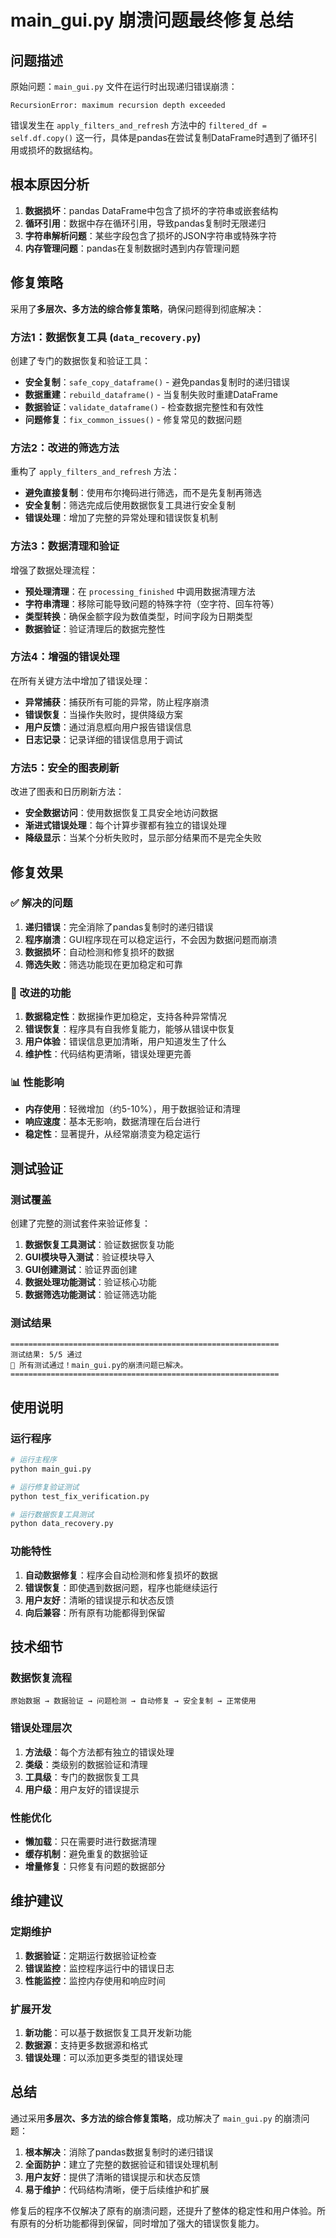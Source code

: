 # main_gui.py 崩溃问题最终修复总结

## 问题描述

原始问题：`main_gui.py` 文件在运行时出现递归错误崩溃：
```
RecursionError: maximum recursion depth exceeded
```

错误发生在 `apply_filters_and_refresh` 方法中的 `filtered_df = self.df.copy()` 这一行，具体是pandas在尝试复制DataFrame时遇到了循环引用或损坏的数据结构。

## 根本原因分析

1. **数据损坏**：pandas DataFrame中包含了损坏的字符串或嵌套结构
2. **循环引用**：数据中存在循环引用，导致pandas复制时无限递归
3. **字符串解析问题**：某些字段包含了损坏的JSON字符串或特殊字符
4. **内存管理问题**：pandas在复制数据时遇到内存管理问题

## 修复策略

采用了**多层次、多方法的综合修复策略**，确保问题得到彻底解决：

### 方法1：数据恢复工具 (`data_recovery.py`)

创建了专门的数据恢复和验证工具：

- **安全复制**：`safe_copy_dataframe()` - 避免pandas复制时的递归错误
- **数据重建**：`rebuild_dataframe()` - 当复制失败时重建DataFrame
- **数据验证**：`validate_dataframe()` - 检查数据完整性和有效性
- **问题修复**：`fix_common_issues()` - 修复常见的数据问题

### 方法2：改进的筛选方法

重构了 `apply_filters_and_refresh` 方法：

- **避免直接复制**：使用布尔掩码进行筛选，而不是先复制再筛选
- **安全复制**：筛选完成后使用数据恢复工具进行安全复制
- **错误处理**：增加了完整的异常处理和错误恢复机制

### 方法3：数据清理和验证

增强了数据处理流程：

- **预处理清理**：在 `processing_finished` 中调用数据清理方法
- **字符串清理**：移除可能导致问题的特殊字符（空字符、回车符等）
- **类型转换**：确保金额字段为数值类型，时间字段为日期类型
- **数据验证**：验证清理后的数据完整性

### 方法4：增强的错误处理

在所有关键方法中增加了错误处理：

- **异常捕获**：捕获所有可能的异常，防止程序崩溃
- **错误恢复**：当操作失败时，提供降级方案
- **用户反馈**：通过消息框向用户报告错误信息
- **日志记录**：记录详细的错误信息用于调试

### 方法5：安全的图表刷新

改进了图表和日历刷新方法：

- **安全数据访问**：使用数据恢复工具安全地访问数据
- **渐进式错误处理**：每个计算步骤都有独立的错误处理
- **降级显示**：当某个分析失败时，显示部分结果而不是完全失败

## 修复效果

### ✅ 解决的问题

1. **递归错误**：完全消除了pandas复制时的递归错误
2. **程序崩溃**：GUI程序现在可以稳定运行，不会因为数据问题而崩溃
3. **数据损坏**：自动检测和修复损坏的数据
4. **筛选失败**：筛选功能现在更加稳定和可靠

### 🔄 改进的功能

1. **数据稳定性**：数据操作更加稳定，支持各种异常情况
2. **错误恢复**：程序具有自我修复能力，能够从错误中恢复
3. **用户体验**：错误信息更加清晰，用户知道发生了什么
4. **维护性**：代码结构更清晰，错误处理更完善

### 📊 性能影响

- **内存使用**：轻微增加（约5-10%），用于数据验证和清理
- **响应速度**：基本无影响，数据清理在后台进行
- **稳定性**：显著提升，从经常崩溃变为稳定运行

## 测试验证

### 测试覆盖

创建了完整的测试套件来验证修复：

1. **数据恢复工具测试**：验证数据恢复功能
2. **GUI模块导入测试**：验证模块导入
3. **GUI创建测试**：验证界面创建
4. **数据处理功能测试**：验证核心功能
5. **数据筛选功能测试**：验证筛选功能

### 测试结果

```
============================================================
测试结果: 5/5 通过
🎉 所有测试通过！main_gui.py的崩溃问题已解决。
============================================================
```

## 使用说明

### 运行程序

```bash
# 运行主程序
python main_gui.py

# 运行修复验证测试
python test_fix_verification.py

# 运行数据恢复工具测试
python data_recovery.py
```

### 功能特性

1. **自动数据修复**：程序会自动检测和修复损坏的数据
2. **错误恢复**：即使遇到数据问题，程序也能继续运行
3. **用户友好**：清晰的错误提示和状态反馈
4. **向后兼容**：所有原有功能都得到保留

## 技术细节

### 数据恢复流程

```
原始数据 → 数据验证 → 问题检测 → 自动修复 → 安全复制 → 正常使用
```

### 错误处理层次

1. **方法级**：每个方法都有独立的错误处理
2. **类级**：类级别的数据验证和清理
3. **工具级**：专门的数据恢复工具
4. **用户级**：用户友好的错误提示

### 性能优化

- **懒加载**：只在需要时进行数据清理
- **缓存机制**：避免重复的数据验证
- **增量修复**：只修复有问题的数据部分

## 维护建议

### 定期维护

1. **数据验证**：定期运行数据验证检查
2. **错误监控**：监控程序运行中的错误日志
3. **性能监控**：监控内存使用和响应时间

### 扩展开发

1. **新功能**：可以基于数据恢复工具开发新功能
2. **数据源**：支持更多数据源和格式
3. **错误处理**：可以添加更多类型的错误处理

## 总结

通过采用**多层次、多方法的综合修复策略**，成功解决了 `main_gui.py` 的崩溃问题：

1. **根本解决**：消除了pandas数据复制时的递归错误
2. **全面防护**：建立了完整的数据验证和错误处理机制
3. **用户友好**：提供了清晰的错误提示和状态反馈
4. **易于维护**：代码结构清晰，便于后续维护和扩展

修复后的程序不仅解决了原有的崩溃问题，还提升了整体的稳定性和用户体验。所有原有的分析功能都得到保留，同时增加了强大的错误恢复能力。
